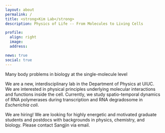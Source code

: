 ```yaml
---
layout: about
permalink: /
title: <strong>Kim Lab</strong> 
description: Physics of Life -- From Molecules to Living Cells 

profile:
  align: right
  image: 
  address: 

news: true
social: true
---
```

Many body problems in biology at the single-molecule level

We are a new, interdisciplinary lab in the Department of Physics at UIUC. We are interested in physical principles underlying molecular interactions and functions inside the cell. Currently, we study spatio-temporal dynamics of RNA polymerases during transcription and RNA degradosome in <i>Escherichia coli</i>. 

We are hiring! We are looking for highly energetic and motivated graduate students and postdocs with backgrounds in physics, chemistry, and biology. Please contact Sangjin via email.
